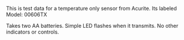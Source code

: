 
This is test data for a temperature only sensor from Acurite.
Its labeled Model: 00606TX

Takes two AA batteries.  Simple LED flashes when it transmits.
No other indicators or controls.

